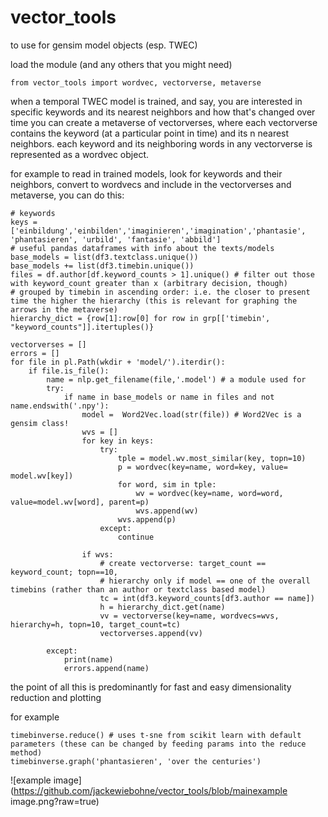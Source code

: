 # vector_tools
to use for gensim model objects (esp. TWEC)

load the module (and any others that you might need)
```
from vector_tools import wordvec, vectorverse, metaverse
```
when a temporal TWEC model is trained, and say, you are interested in specific keywords and its nearest neighbors and how that's changed over time
you can create a metaverse of vectorverses, where each vectorverse contains the keyword (at a particular point in time) and its n nearest neighbors.
each keyword and its neighboring words in any vectorverse is represented as a wordvec object.

for example to read in trained models, look for keywords and their neighbors, convert to wordvecs and include in the vectorverses and metaverse, you can do this:

```
# keywords
keys = ['einbildung','einbilden','imaginieren','imagination','phantasie', 'phantasieren', 'urbild', 'fantasie', 'abbild']
# useful pandas dataframes with info about the texts/models
base_models = list(df3.textclass.unique())
base_models += list(df3.timebin.unique())
files = df.author[df.keyword_counts > 1].unique() # filter out those with keyword_count greater than x (arbitrary decision, though)
# grouped by timebin in ascending order: i.e. the closer to present time the higher the hierarchy (this is relevant for graphing the arrows in the metaverse)
hierarchy_dict = {row[1]:row[0] for row in grp[['timebin', "keyword_counts"]].itertuples()} 

vectorverses = []
errors = []
for file in pl.Path(wkdir + 'model/').iterdir():
    if file.is_file():
        name = nlp.get_filename(file,'.model') # a module used for 
        try:
            if name in base_models or name in files and not name.endswith('.npy'):
                model =  Word2Vec.load(str(file)) # Word2Vec is a gensim class!
                wvs = []
                for key in keys:
                    try:
                        tple = model.wv.most_similar(key, topn=10)
                        p = wordvec(key=name, word=key, value= model.wv[key])
                        for word, sim in tple:
                            wv = wordvec(key=name, word=word, value=model.wv[word], parent=p)
                            wvs.append(wv)
                        wvs.append(p)
                    except:
                        continue
    
                if wvs:
                    # create vectorverse: target_count == keyword_count; topn==10, 
                    # hierarchy only if model == one of the overall timebins (rather than an author or textclass based model)
                    tc = int(df3.keyword_counts[df3.author == name])
                    h = hierarchy_dict.get(name)
                    vv = vectorverse(key=name, wordvecs=wvs, hierarchy=h, topn=10, target_count=tc)
                    vectorverses.append(vv)
                
        except:
            print(name)
            errors.append(name)
```
the point of all this is predominantly for fast and easy dimensionality reduction and plotting

for example
```
timebinverse.reduce() # uses t-sne from scikit learn with default parameters (these can be changed by feeding params into the reduce method)
timebinverse.graph('phantasieren', 'over the centuries')
```
![example image](https://github.com/jackewiebohne/vector_tools/blob/mainexample image.png?raw=true)
